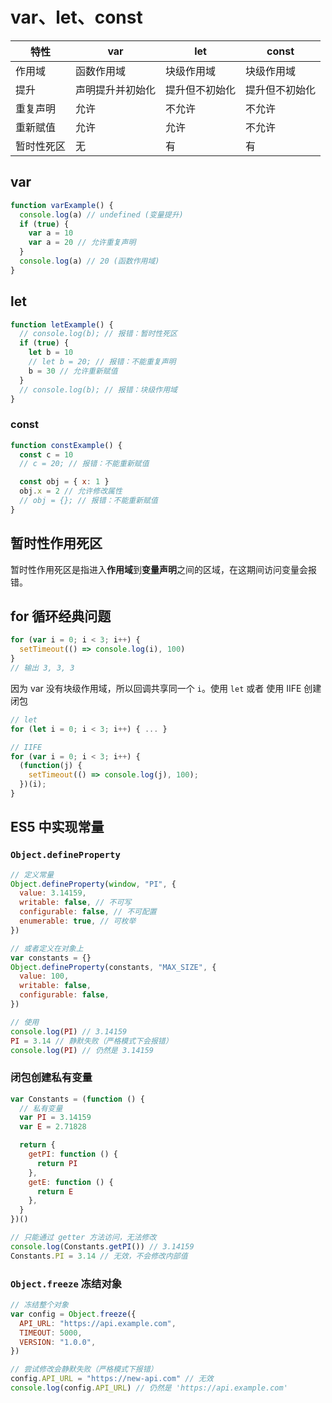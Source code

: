 # var、let、const

| 特性       | var              | let            | const          |
| ---------- | ---------------- | -------------- | -------------- |
| 作用域     | 函数作用域       | 块级作用域     | 块级作用域     |
| 提升       | 声明提升并初始化 | 提升但不初始化 | 提升但不初始化 |
| 重复声明   | 允许             | 不允许         | 不允许         |
| 重新赋值   | 允许             | 允许           | 不允许         |
| 暂时性死区 | 无               | 有             | 有             |

## var

```js
function varExample() {
  console.log(a) // undefined (变量提升)
  if (true) {
    var a = 10
    var a = 20 // 允许重复声明
  }
  console.log(a) // 20 (函数作用域)
}
```

## let

```js
function letExample() {
  // console.log(b); // 报错：暂时性死区
  if (true) {
    let b = 10
    // let b = 20; // 报错：不能重复声明
    b = 30 // 允许重新赋值
  }
  // console.log(b); // 报错：块级作用域
}
```

### const

```js
function constExample() {
  const c = 10
  // c = 20; // 报错：不能重新赋值

  const obj = { x: 1 }
  obj.x = 2 // 允许修改属性
  // obj = {}; // 报错：不能重新赋值
}
```

## 暂时性作用死区

暂时性作用死区是指进入**作用域**到**变量声明**之间的区域，在这期间访问变量会报错。

## for 循环经典问题

```js
for (var i = 0; i < 3; i++) {
  setTimeout(() => console.log(i), 100)
}
// 输出 3, 3, 3
```

因为 var 没有块级作用域，所以回调共享同一个 `i`。使用 `let` 或者 使用 IIFE 创建闭包

```js
// let
for (let i = 0; i < 3; i++) { ... }

// IIFE
for (var i = 0; i < 3; i++) {
  (function(j) {
    setTimeout(() => console.log(j), 100);
  })(i);
}
```

## ES5 中实现常量

### `Object.defineProperty`

```js
// 定义常量
Object.defineProperty(window, "PI", {
  value: 3.14159,
  writable: false, // 不可写
  configurable: false, // 不可配置
  enumerable: true, // 可枚举
})

// 或者定义在对象上
var constants = {}
Object.defineProperty(constants, "MAX_SIZE", {
  value: 100,
  writable: false,
  configurable: false,
})

// 使用
console.log(PI) // 3.14159
PI = 3.14 // 静默失败（严格模式下会报错）
console.log(PI) // 仍然是 3.14159
```

### 闭包创建私有变量

```js
var Constants = (function () {
  // 私有变量
  var PI = 3.14159
  var E = 2.71828

  return {
    getPI: function () {
      return PI
    },
    getE: function () {
      return E
    },
  }
})()

// 只能通过 getter 方法访问，无法修改
console.log(Constants.getPI()) // 3.14159
Constants.PI = 3.14 // 无效，不会修改内部值
```

### `Object.freeze` 冻结对象

```js
// 冻结整个对象
var config = Object.freeze({
  API_URL: "https://api.example.com",
  TIMEOUT: 5000,
  VERSION: "1.0.0",
})

// 尝试修改会静默失败（严格模式下报错）
config.API_URL = "https://new-api.com" // 无效
console.log(config.API_URL) // 仍然是 'https://api.example.com'
```
